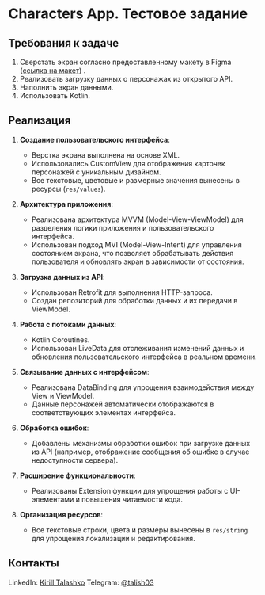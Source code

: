 # Characters App. Тестовое задание

## Требования к задаче

1. Сверстать экран согласно предоставленному макету в Figma ([ссылка на макет](https://www.figma.com/file/6f8BQNhRhVRwOJxctuZcTt/Untitled?node-id=0%3A1)) .
2. Реализовать загрузку данных о персонажах из открытого API.
3. Наполнить экран данными.
4. Использовать Kotlin.

## Реализация

1. **Создание пользовательского интерфейса**:
   - Верстка экрана выполнена на основе XML.
   - Использовались CustomView для отображения карточек персонажей с уникальным дизайном.
   - Все текстовые, цветовые и размерные значения вынесены в ресурсы (`res/values`).

2. **Архитектура приложения**:
   - Реализована архитектура MVVM (Model-View-ViewModel) для разделения логики приложения и пользовательского интерфейса.
   - Использован подход MVI (Model-View-Intent) для управления состоянием экрана, что позволяет обрабатывать действия пользователя и обновлять экран в зависимости от состояния.

3. **Загрузка данных из API**:
   - Использован Retrofit для выполнения HTTP-запроса.
   - Создан репозиторий для обработки данных и их передачи в ViewModel.

4. **Работа с потоками данных**:
   - Kotlin Coroutines.
   - Использован LiveData для отслеживания изменений данных и обновления пользовательского интерфейса в реальном времени.

5. **Связывание данных с интерфейсом**:
   - Реализована DataBinding для упрощения взаимодействия между View и ViewModel.
   - Данные персонажей автоматически отображаются в соответствующих элементах интерфейса.

6. **Обработка ошибок**:
   - Добавлены механизмы обработки ошибок при загрузке данных из API (например, отображение сообщения об ошибке в случае недоступности сервера).

7. **Расширение функциональности**:
   - Реализованы Extension функции для упрощения работы с UI-элементами и повышения читаемости кода.

8. **Организация ресурсов**:
   - Все текстовые строки, цвета и размеры вынесены в `res/string` для упрощения локализации и редактирования.

## Контакты

LinkedIn: [Kirill Talashko](https://www.linkedin.com/in/kirill-talashko-53744833b/)
Telegram: [@talish03](https://t.me/talish03)
